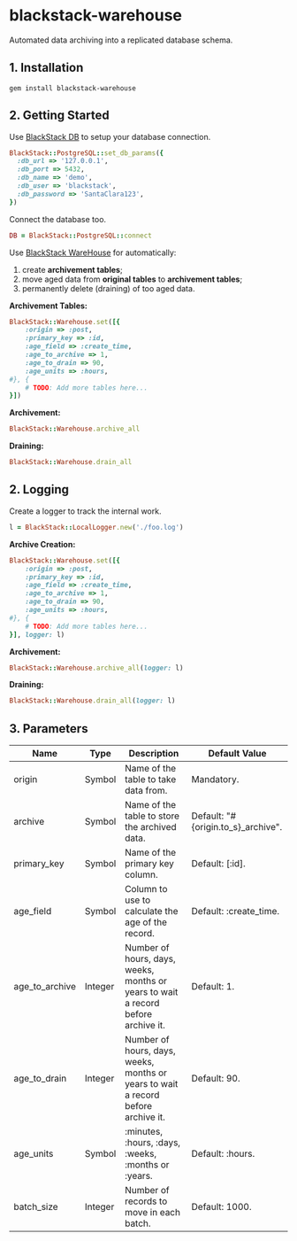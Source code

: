 # blackstack-warehouse

Automated data archiving into a replicated database schema.

## 1. Installation

```
gem install blackstack-warehouse
```

## 2. Getting Started

Use [BlackStack DB](https://github.com/leandrosardi/blackstack-db) to setup your database connection.

```ruby
BlackStack::PostgreSQL::set_db_params({
  :db_url => '127.0.0.1',
  :db_port => 5432,
  :db_name => 'demo',
  :db_user => 'blackstack',
  :db_password => 'SantaClara123',
})
```

Connect the database too.

```ruby
DB = BlackStack::PostgreSQL::connect
```

Use [BlackStack WareHouse](https://github.com/leandrosardi/blackstack-warehouse) for automatically: 

1. create **archivement tables**; 
2. move aged data from **original tables** to **archivement tables**;
3. permanently delete (draining) of too aged data.

**Archivement Tables:**

```ruby
BlackStack::Warehouse.set([{
    :origin => :post,
    :primary_key => :id, 
    :age_field => :create_time,
    :age_to_archive => 1,
    :age_to_drain => 90,
    :age_units => :hours,
#}, {
    # TODO: Add more tables here...
}])
```

**Archivement:**

```ruby
BlackStack::Warehouse.archive_all
```

**Draining:**

```ruby
BlackStack::Warehouse.drain_all
```

## 2. Logging

Create a logger to track the internal work.

```ruby
l = BlackStack::LocalLogger.new('./foo.log')
```

**Archive Creation:**

```ruby
BlackStack::Warehouse.set([{
    :origin => :post,
    :primary_key => :id, 
    :age_field => :create_time,
    :age_to_archive => 1,
    :age_to_drain => 90,
    :age_units => :hours,
#}, {
    # TODO: Add more tables here...
}], logger: l)
```

**Archivement:**

```ruby
BlackStack::Warehouse.archive_all(logger: l)
```

**Draining:**

```ruby
BlackStack::Warehouse.drain_all(logger: l)
```

## 3. Parameters

| Name           | Type    | Description                                                                       | Default Value                      |
|----------------|---------|-----------------------------------------------------------------------------------|------------------------------------|
| origin         | Symbol  | Name of the table to take data from.                                              | Mandatory.                         |
| archive        | Symbol  | Name of the table to store the archived data.                                              | Default: "#{origin.to_s}_archive". |
| primary_key    | Symbol  | Name of the primary key column.                                                   | Default: [:id].                    |
| age_field      | Symbol  | Column to use to calculate the age of the record.                                 | Default: :create_time.             |
| age_to_archive | Integer | Number of hours, days, weeks, months or years to wait a record before archive it. | Default: 1.                        |
| age_to_drain   | Integer | Number of hours, days, weeks, months or years to wait a record before archive it. | Default: 90.                       |
| age_units      | Symbol  | :minutes, :hours, :days, :weeks, :months or :years.                               | Default: :hours.                   |
| batch_size     | Integer | Number of records to move in each batch.                                          | Default: 1000.                     |